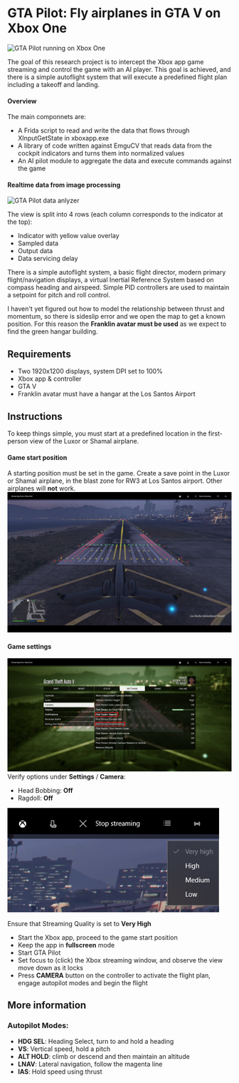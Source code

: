 # GTA Pilot: Fly airplanes in GTA V on Xbox One
![GTA Pilot running on Xbox One](./res/hero1.gif)

The goal of this research project is to intercept the Xbox app game streaming and control the game with an AI player.  This goal is achieved, and there is a simple autoflight system that will execute a predefined flight plan including a takeoff and landing.

#### Overview
The main componnets are:
- A Frida script to read and write the data that flows through XInputGetState in xboxapp.exe
- A library of code written against EmguCV that reads data from the cockpit indicators and turns them into normalized values
- An AI pilot module to aggregate the data and execute commands against the game

#### Realtime data from image processing
![GTA Pilot data anlyzer](./res/analyzer.gif)

The view is split into 4 rows (each column corresponds to the indicator at the top):
- Indicator with yellow value overlay
- Sampled data
- Output data
- Data servicing delay

There is a simple autoflight system, a basic flight director, modern primary flight/navigation displays, a virtual Inertial Reference System based on compass heading and airspeed.  Simple PID controllers are used to maintain a setpoint for pitch and roll control.

I haven't yet figured out how to model the relationship between thrust and momentum, so there is sideslip error and we open the map to get a known position.  For this reason the **Franklin avatar must be used** as we expect to find the green hangar building.

## Requirements
- Two 1920x1200 displays, system DPI set to 100%
- Xbox app & controller
- GTA V
- Franklin avatar must have a hangar at the Los Santos Airport

## Instructions
To keep things simple, you must start at a predefined location in the first-person view of the Luxor or Shamal airplane.

#### Game start position
A starting position must be set in the game.  Create a save point in the Luxor or Shamal airplane, in the blast zone for RW3 at Los Santos airport.  Other airplanes will **not** work.
![GTA starting position at Runway 3](./res/ls_rw3_start.png)

#### Game settings
![GTA Settings](./res/settings.png)
Verify options under **Settings** / **Camera**:
- Head Bobbing: **Off**
- Ragdoll: **Off**

![Xbox App Streaming Settings](./res/streaming_quality.png)

Ensure that Streaming Quality is set to **Very High**

- Start the Xbox app, proceed to the game start position
- Keep the app in **fullscreen** mode
- Start GTA Pilot
- Set focus to (click) the Xbox streaming window, and observe the view move down as it locks
- Press **CAMERA** button on the controller to activate the flight plan, engage autopilot modes and begin the flight

## More information

### Autopilot Modes:
- **HDG SEL**: Heading Select, turn to and hold a heading
- **VS**: Vertical speed, hold a pitch
- **ALT HOLD**: climb or descend and then maintain an altitude
- **LNAV**: Lateral navigation, follow the magenta line
- **IAS**: Hold speed using thrust